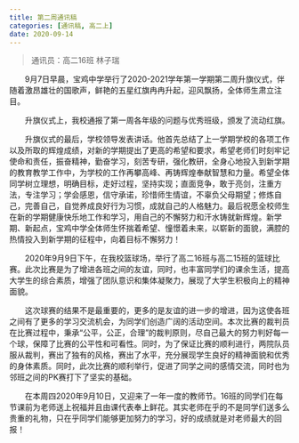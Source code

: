 ```yaml
---
title: 第二周通讯稿
categories: [通讯稿, 高二上]
date: 2020-09-14
---
```


> 通讯员：高二16班 林子瑞

　　9月7日早晨，宝鸡中学举行了2020-2021学年第一学期第二周升旗仪式，伴随着激昂雄壮的国歌声，鲜艳的五星红旗冉冉升起，迎风飘扬，全体师生肃立注目。 

　　升旗仪式上，我校通报了第一周各年级的问题与优秀班级，颁发了流动红旗。

　　升旗仪式的最后，学校领导发表讲话。他首先总结了上一学期学校的各项工作以及所取的辉煌成绩，对新的学期提出了更高的希望和要求，希望老师们时刻牢记使命和责任，振奋精神，勤奋学习，刻苦专研，强化教研，全身心地投入到新学期的教育教学工作中，为学校的工作再攀高峰、再铸辉煌奉献智慧和力量。希望全体同学树立理想，明确目标，走好过程，坚持实现；直面竞争，敢于亮剑，注重方法，专注学习；学会感恩，信守承诺，珍惜师生情谊，不辜负父母期望；修炼自己，完善自己，自觉养成良好行为习惯，成就自己的人格魅力。最后祝愿全校师生在新的学期健康快乐地工作和学习，用自己的不懈努力和汗水铸就新辉煌。新学期、新起点，宝鸡中学全体师生怀揣着希望、憧憬着未来，以崭新的面貌，满腔的热情投入到新学期的征程中，向着目标不懈努力！

　　2020年9月9日下午，在我校篮球场，举行了高二16班与高二15班的篮球比赛。此次比赛是为了增进各班之间的友谊，同时，也丰富同学们的课余生活，提高大学生的综合素质，增强了团队意识和集体凝聚力，展现了大学生积极向上的精神面貌。

　　这次球赛的结果不是最重要的，更多的是友谊的进一步的增进，因为这使各班之间有了更多的学习交流机会，为同学们创造广阔的活动空间。本次比赛的裁判员在比赛过程中，秉承“公平，公正，合理”的裁判原则，尽自己最大的努力判好每一个球，保障了比赛的公平性和可看性。同时，为了保证比赛的顺利进行，两院队员服从裁判，赛出了独有的风格，赛出了水平，充分展现学生良好的精神面貌和优秀的身体素质。同时，此次比赛的顺利举行，促进了同学之间的感情交流，同时也为邻班之间的PK赛打下了坚实的基础。

　　在本周四2020年9月10日，又迎来了一年一度的教师节。16班的同学们在每节课前为老师送上祝福并且由课代表奉上鲜花。其实老师在乎的不是同学们送多么贵重的礼物，只在乎同学们能够更加努力的学习，好的成绩就是对老师最大的回报！
